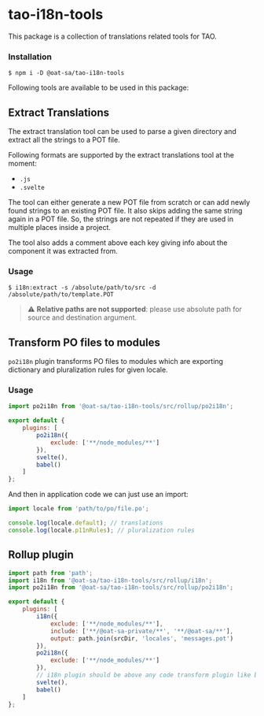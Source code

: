 # tao-i18n-tools

This package is a collection of translations related tools for TAO.

### Installation

```
$ npm i -D @oat-sa/tao-i18n-tools
```

Following tools are available to be used in this package:

## Extract Translations

The extract translation tool can be used to parse a given directory and extract all the strings to a POT file.

Following formats are supported by the extract translations tool at the moment:

-   `.js`
-   `.svelte`

The tool can either generate a new POT file from scratch or can add newly found strings to an existing POT file. It also skips adding the same string again in a POT file. So, the strings are not repeated if they are used in multiple places inside a project.

The tool also adds a comment above each key giving info about the component it was extracted from.

### Usage

```
$ i18n:extract -s /absolute/path/to/src -d /absolute/path/to/template.POT
```

> :warning: **Relative paths are not supported**: please use absolute path for source and destination argument.

## Transform PO files to modules

`po2i18n` plugin transforms PO files to modules which are exporting dictionary and pluralization rules for given locale.

### Usage

```js
import po2i18n from '@oat-sa/tao-i18n-tools/src/rollup/po2i18n';

export default {
    plugins: [
        po2i18n({
            exclude: ['**/node_modules/**']
        }),
        svelte(),
        babel()
    ]
};
```

And then in application code we can just use an import:

```js
import locale from 'path/to/po/file.po';

console.log(locale.default); // translations
console.log(locale.p11nRules); // pluralization rules
```

## Rollup plugin

```js
import path from 'path';
import i18n from '@oat-sa/tao-i18n-tools/src/rollup/i18n';
import po2i18n from '@oat-sa/tao-i18n-tools/src/rollup/po2i18n';

export default {
    plugins: [
        i18n({
            exclude: ['**/node_modules/**'],
            include: ['**/@oat-sa-private/**', '**/@oat-sa/**'],
            output: path.join(srcDir, 'locales', 'messages.pot')
        }),
        po2i18n({
            exclude: ['**/node_modules/**']
        }),
        // i18n plugin should be above any code transform plugin like babel or svelte
        svelte(),
        babel()
    ]
};
```
